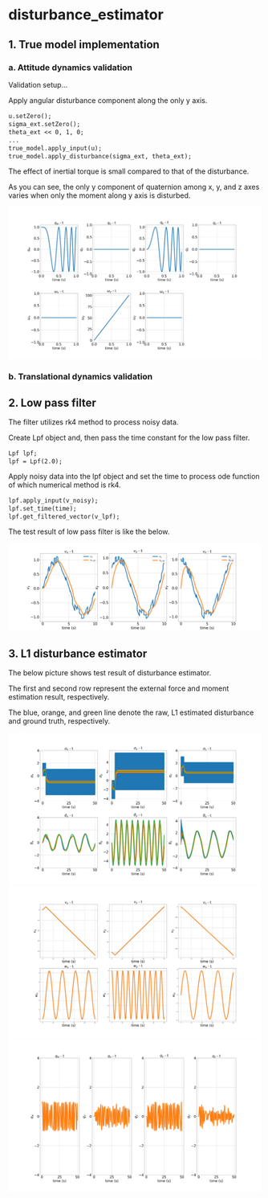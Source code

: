 # disturbance_estimator

## 1. True model implementation

### a. Attitude dynamics validation

Validation setup...

Apply angular disturbance component along the only y axis.

```
u.setZero();
sigma_ext.setZero();
theta_ext << 0, 1, 0;
...
true_model.apply_input(u);
true_model.apply_disturbance(sigma_ext, theta_ext);
```

The effect of inertial torque is small compared to that of the disturbance. 

As you can see, the only y component of quaternion among x, y, and z axes varies when only the moment along y axis is disturbed.

<img src="figures/true_model_test_result.png"/>

### b. Translational dynamics validation

## 2. Low pass filter

The filter utilizes rk4 method to process noisy data. 

Create Lpf object and, then pass the time constant for the low pass filter.

```
Lpf lpf;
lpf = Lpf(2.0);
```

Apply noisy data into the lpf object and set the time to process ode function of which numerical method is rk4.

```
lpf.apply_input(v_noisy);
lpf.set_time(time);
lpf.get_filtered_vector(v_lpf);
```

The test result of low pass filter is like the below.

<img src="figures/low_pass_filter_result.png" />

## 3. L1 disturbance estimator

The below picture shows test result of disturbance estimator.

The first and second row represent the external force and moment estimation result, respectively.

The blue, orange, and green line denote the raw, L1 estimated disturbance and ground truth, respectively.

<img src="figures/estimator_test_result.png" />

<img src="figures/estimator_test_result2.png"/>

<img src="figures/estimator_test_result3.png"/>
